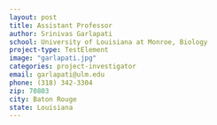 ```yaml
---
layout: post
title: Assistant Professor
author: Srinivas Garlapati
school: University of Louisiana at Monroe, Biology
project-type: TestElement
image: "garlapati.jpg"
categories: project-investigator
email: garlapati@ulm.edu
phone: (318) 342-3304
zip: 70803
city: Baton Rouge
state: Louisiana
---
```

